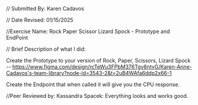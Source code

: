 // Submitted By: Karen Cadavos

// Date Revised: 01/15/2025

//Exercise Name: Rock Paper Scissor Lizard Spock - Prototype and EndPoint


// Brief Description of what I did:

Create the Prototype to your version of Rock, Paper, Scissors, Lizard Spock -- https://www.figma.com/design/rcTeWu3FPbM376Tgv8ntvG/Karen-Anne-Cadavos's-team-library?node-id=3543-2&t=2uB4WAfa6ddp2x66-1

Create the Endpoint that when called it will give you the CPU response.

//Peer Reviewed by: Kassandra Spacek: Everything looks and works good.